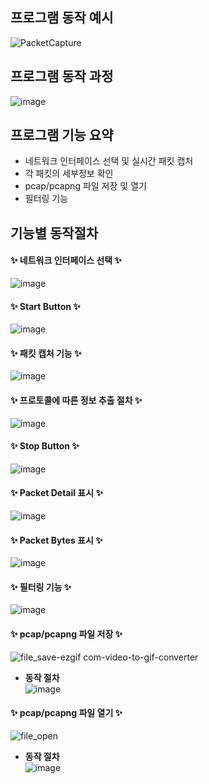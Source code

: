 ## 프로그램 동작 예시
![PacketCapture](https://github.com/user-attachments/assets/2e256918-69ee-4bac-bc39-2017b0d2b36e)


## 프로그램 동작 과정
![image](https://github.com/user-attachments/assets/2d58b7f0-3c42-4562-8e25-3621cf1c9e31)


## 프로그램 기능 요약
- 네트워크 인터페이스 선택 및 실시간 패킷 캡처
- 각 패킷의 세부정보 확인
- pcap/pcapng 파일 저장 및 열기
- 필터링 기능


## 기능별 동작절차
<h4>✨ 네트워크 인터페이스 선택 ✨</h4>

![image](https://github.com/user-attachments/assets/6e149079-179e-46a4-a6ad-1caabe3f1b79)


<h4>✨ Start Button ✨</h4>

![image](https://github.com/user-attachments/assets/b00861e2-b73f-4062-b2bb-5950482ce55f)


<h4>✨ 패킷 캡처 기능 ✨</h4>

![image](https://github.com/user-attachments/assets/9ef09404-b178-4910-bc58-e88775db2324)

<h4>✨ 프로토콜에 따른 정보 추출 절차 ✨</h4>

![image](https://github.com/user-attachments/assets/c9bc736e-9225-4c40-84b1-b6df6c50c9e4)

<h4>✨ Stop Button ✨</h4>

![image](https://github.com/user-attachments/assets/c5d82b4a-cbdf-43fa-8b09-3ea0d86bb821)

<h4>✨ Packet Detail 표시 ✨</h4>

![image](https://github.com/user-attachments/assets/ebc262aa-6265-4672-93fd-badd22fd276f)


<h4>✨ Packet Bytes 표시 ✨</h4>

![image](https://github.com/user-attachments/assets/e65aa7fe-df79-4fcd-9b51-510492e7a725)

<h4>✨ 필터링 기능 ✨</h4>

![image](https://github.com/user-attachments/assets/7e4f9d26-92e6-4589-9c22-444b82358361)

<h4>✨ pcap/pcapng 파일 저장 ✨</h4>

![file_save-ezgif com-video-to-gif-converter](https://github.com/user-attachments/assets/1bf24799-d739-4f4e-8d80-78c598f7f995)

- **동작 절차**  
![image](https://github.com/user-attachments/assets/9491d556-71f1-4dcf-a044-da901a5d1712)

<h4>✨ pcap/pcapng 파일 열기 ✨</h4>

![file_open](https://github.com/user-attachments/assets/8323a510-4ab4-465e-944a-2e2ab59e24ee)

- **동작 절차**  
![image](https://github.com/user-attachments/assets/ae5d5c33-9ca2-4d8f-8b1c-d2e62c9963cf)

